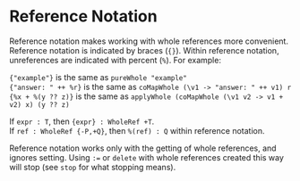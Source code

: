 # Reference Notation

Reference notation makes working with whole references more convenient.
Reference notation is indicated by braces (`{}`).
Within reference notation, unreferences are indicated with percent (`%`).
For example:

`{"example"}` is the same as `pureWhole "example"`  
`{"answer: " ++ %r}` is the same as `coMapWhole (\v1 -> "answer: " ++ v1) r`  
`{%x + %(y ?? z)}` is the same as `applyWhole (coMapWhole (\v1 v2 -> v1 + v2) x) (y ?? z)`

If `expr : T`, then `{expr} : WholeRef +T`.  
If `ref : WholeRef {-P,+Q}`, then `%(ref) : Q` within reference notation.

Reference notation works only with the getting of whole references, and ignores setting.
Using `:=` or `delete` with whole references created this way will stop (see `stop` for what stopping means).
